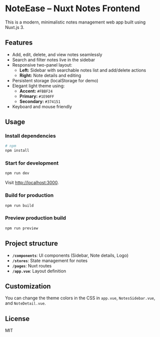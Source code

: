 # NoteEase – Nuxt Notes Frontend

This is a modern, minimalistic notes management web app built using Nuxt.js 3.

## Features

- Add, edit, delete, and view notes seamlessly
- Search and filter notes live in the sidebar
- Responsive two-panel layout:
  - **Left:** Sidebar with searchable notes list and add/delete actions
  - **Right:** Note details and editing
- Persistent storage (localStorage for demo)
- Elegant light theme using:
  - **Accent:** `#FBBF24`
  - **Primary:** `#1E90FF`
  - **Secondary:** `#374151`
- Keyboard and mouse friendly

## Usage

### Install dependencies

```bash
# npm
npm install
```

### Start for development

```bash
npm run dev
```

Visit [http://localhost:3000](http://localhost:3000).

### Build for production

```bash
npm run build
```

### Preview production build

```bash
npm run preview
```

## Project structure

- **`/components`**: UI components (Sidebar, Note details, Logo)
- **`/stores`**: State management for notes
- **`/pages`**: Nuxt routes
- **`/app.vue`**: Layout definition

## Customization

You can change the theme colors in the CSS in `app.vue`, `NotesSidebar.vue`, and `NoteDetail.vue`.

## License

MIT

